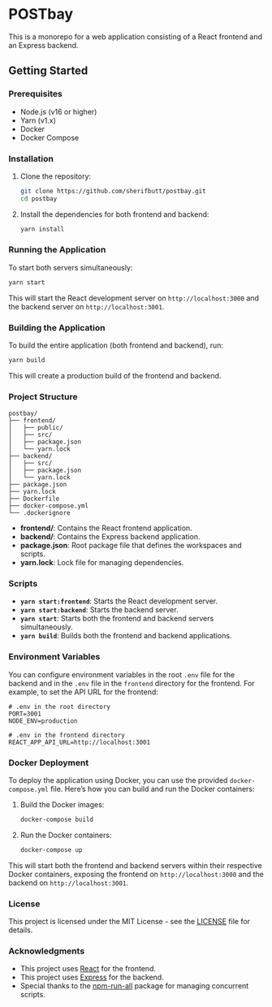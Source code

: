# POSTbay

This is a monorepo for a web application consisting of a React frontend and an Express backend.

## Getting Started

### Prerequisites

- Node.js (v16 or higher)
- Yarn (v1.x)
- Docker
- Docker Compose

### Installation

1. Clone the repository:

   ```bash
   git clone https://github.com/sherifbutt/postbay.git
   cd postbay
   ```

2. Install the dependencies for both frontend and backend:

   ```bash
   yarn install
   ```

### Running the Application

To start both servers simultaneously:

   ```bash
   yarn start
   ```

   This will start the React development server on `http://localhost:3000` and the backend server on `http://localhost:3001`.

### Building the Application

To build the entire application (both frontend and backend), run:

```bash
yarn build
```

This will create a production build of the frontend and backend.

### Project Structure

```
postbay/
├── frontend/
│   ├── public/
│   ├── src/
│   ├── package.json
│   └── yarn.lock
├── backend/
│   ├── src/
│   ├── package.json
│   └── yarn.lock
├── package.json
├── yarn.lock
├── Dockerfile
├── docker-compose.yml
└── .dockerignore
```

- **frontend/**: Contains the React frontend application.
- **backend/**: Contains the Express backend application.
- **package.json**: Root package file that defines the workspaces and scripts.
- **yarn.lock**: Lock file for managing dependencies.

### Scripts

- **`yarn start:frontend`**: Starts the React development server.
- **`yarn start:backend`**: Starts the backend server.
- **`yarn start`**: Starts both the frontend and backend servers simultaneously.
- **`yarn build`**: Builds both the frontend and backend applications.

### Environment Variables

You can configure environment variables in the root `.env` file for the backend and in the `.env` file in the `frontend` directory for the frontend. For example, to set the API URL for the frontend:

```
# .env in the root directory
PORT=3001
NODE_ENV=production

# .env in the frontend directory
REACT_APP_API_URL=http://localhost:3001
```

### Docker Deployment

To deploy the application using Docker, you can use the provided `docker-compose.yml` file. Here’s how you can build and run the Docker containers:

1. Build the Docker images:

   ```bash
   docker-compose build
   ```

2. Run the Docker containers:

   ```bash
   docker-compose up
   ```

This will start both the frontend and backend servers within their respective Docker containers, exposing the frontend on `http://localhost:3000` and the backend on `http://localhost:3001`.


### License

This project is licensed under the MIT License - see the [LICENSE](LICENSE) file for details.

### Acknowledgments

- This project uses [React](https://reactjs.org/) for the frontend.
- This project uses [Express](https://expressjs.com/) for the backend.
- Special thanks to the [npm-run-all](https://www.npmjs.com/package/npm-run-all) package for managing concurrent scripts.
